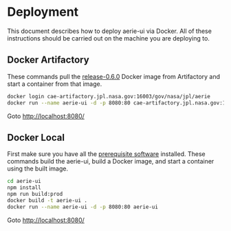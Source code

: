 # Deployment

This document describes how to deploy aerie-ui via Docker. All of these instructions should be carried out on the machine you are deploying to.

## Docker Artifactory

These commands pull the [release-0.6.0](https://cae-artifactory.jpl.nasa.gov/artifactory/webapp/#/artifacts/browse/tree/General/docker-release-local/gov/nasa/jpl/aerie/aerie-ui/release-0.6.0) Docker image from Artifactory and start a container from that image.

```bash
docker login cae-artifactory.jpl.nasa.gov:16003/gov/nasa/jpl/aerie
docker run --name aerie-ui -d -p 8080:80 cae-artifactory.jpl.nasa.gov:16003/gov/nasa/jpl/aerie/aerie-ui:release-0.6.0
```

Goto [http://localhost:8080/](http://localhost:8080/)

## Docker Local

First make sure you have all the [prerequisite software](./DEVELOPER.md#prerequisite-software) installed. These commands build the aerie-ui, build a Docker image, and start a container using the built image. 

```bash
cd aerie-ui
npm install
npm run build:prod
docker build -t aerie-ui .
docker run --name aerie-ui -d -p 8080:80 aerie-ui
```

Goto [http://localhost:8080/](http://localhost:8080/)
